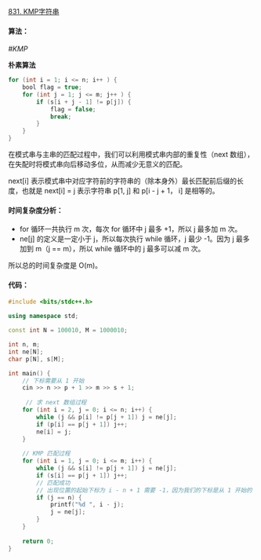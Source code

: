 [831. KMP字符串](https://www.acwing.com/problem/content/833/)

#### 算法：

*#KMP*

**朴素算法**

```java
for (int i = 1; i <= n; i++ ) {
    bool flag = true;
    for (int j = 1; j <= m; j++ ) {
        if (s[i + j - 1] != p[j]) {
            flag = false;
            break;
        }
    }
}
```

在模式串与主串的匹配过程中，我们可以利用模式串内部的重复性（next 数组），在失配时将模式串向后移动多位，从而减少无意义的匹配。

next[i] 表示模式串中对应字符前的字符串的（除本身外）最长匹配前后缀的长度，也就是 next[i] = j 表示字符串 p[1, j] 和 p[i - j + 1， i] 是相等的。

#### 时间复杂度分析：

- for 循环一共执行 m 次，每次 for 循环中 j 最多 +1，所以 j 最多加 m 次。
- ne[j] 的定义是一定小于 j，所以每次执行 while 循环，j 最少 -1。因为 j 最多加到 m（j == m），所以 while 循环中的 j 最多可以减 m 次。

所以总的时间复杂度是 O(m)。

#### 代码：

```cpp
#include <bits/stdc++.h>

using namespace std;

const int N = 100010, M = 1000010;

int n, m;
int ne[N];
char p[N], s[M];

int main() {
    // 下标需要从 1 开始
    cin >> n >> p + 1 >> m >> s + 1;
    
     // 求 next 数组过程
    for (int i = 2, j = 0; i <= n; i++) {
        while (j && p[i] != p[j + 1]) j = ne[j];
        if (p[i] == p[j + 1]) j++;
        ne[i] = j;
    }
    
    // KMP 匹配过程
    for (int i = 1, j = 0; i <= m; i++) {
        while (j && s[i] != p[j + 1]) j = ne[j];
        if (s[i] == p[j + 1]) j++;
        // 匹配成功
        // 出现位置的起始下标为 i - n + 1 需要 -1，因为我们的下标是从 1 开始的
        if (j == n) {
            printf("%d ", i - j);
            j = ne[j];
        }
    }
    
    return 0;
}
```

